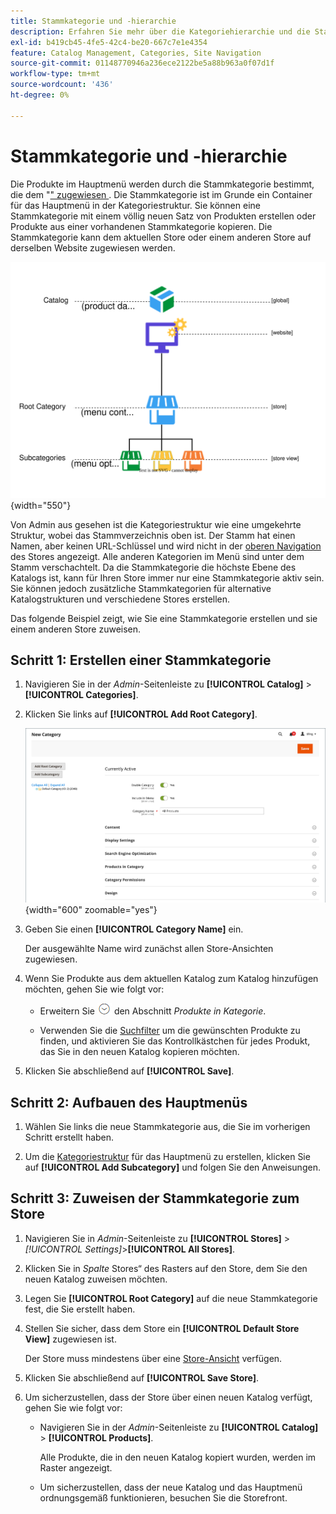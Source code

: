 ```yaml
---
title: Stammkategorie und -hierarchie
description: Erfahren Sie mehr über die Kategoriehierarchie und die Stammkategorie, die als Container für das Hauptmenü in der Kategoriestruktur dient.
exl-id: b419cb45-4fe5-42c4-be20-667c7e1e4354
feature: Catalog Management, Categories, Site Navigation
source-git-commit: 01148770946a236ece2122be5a88b963a0f07d1f
workflow-type: tm+mt
source-wordcount: '436'
ht-degree: 0%

---
```


# Stammkategorie und -hierarchie

Die Produkte im Hauptmenü werden durch die Stammkategorie bestimmt, die dem &quot;[&quot; zugewiesen ](../stores-purchase/stores.md#add-stores). Die Stammkategorie ist im Grunde ein Container für das Hauptmenü in der Kategoriestruktur. Sie können eine Stammkategorie mit einem völlig neuen Satz von Produkten erstellen oder Produkte aus einer vorhandenen Stammkategorie kopieren. Die Stammkategorie kann dem aktuellen Store oder einem anderen Store auf derselben Website zugewiesen werden.

![Katalog-Hierarchie-Diagramm](./assets/catalog-hierarchy-scope.svg){width="550"}

Von Admin aus gesehen ist die Kategoriestruktur wie eine umgekehrte Struktur, wobei das Stammverzeichnis oben ist. Der Stamm hat einen Namen, aber keinen URL-Schlüssel und wird nicht in der [oberen Navigation](navigation-top.md) des Stores angezeigt. Alle anderen Kategorien im Menü sind unter dem Stamm verschachtelt. Da die Stammkategorie die höchste Ebene des Katalogs ist, kann für Ihren Store immer nur eine Stammkategorie aktiv sein. Sie können jedoch zusätzliche Stammkategorien für alternative Katalogstrukturen und verschiedene Stores erstellen.

Das folgende Beispiel zeigt, wie Sie eine Stammkategorie erstellen und sie einem anderen Store zuweisen.

## Schritt 1: Erstellen einer Stammkategorie

1. Navigieren Sie in der _Admin_-Seitenleiste zu **[!UICONTROL Catalog]** > **[!UICONTROL Categories]**.

1. Klicken Sie links auf **[!UICONTROL Add Root Category]**.

   ![Neue Stammkategorie](./assets/category-root-ee.png){width="600" zoomable="yes"}

1. Geben Sie einen **[!UICONTROL Category Name]** ein.

   Der ausgewählte Name wird zunächst allen Store-Ansichten zugewiesen.

1. Wenn Sie Produkte aus dem aktuellen Katalog zum Katalog hinzufügen möchten, gehen Sie wie folgt vor:

   - Erweitern Sie ![Erweiterungsauswahl](../assets/icon-display-expand.png) den Abschnitt _Produkte in Kategorie_.

   - Verwenden Sie die [Suchfilter](../getting-started/admin-grid-controls.md) um die gewünschten Produkte zu finden, und aktivieren Sie das Kontrollkästchen für jedes Produkt, das Sie in den neuen Katalog kopieren möchten.

1. Klicken Sie abschließend auf **[!UICONTROL Save]**.

## Schritt 2: Aufbauen des Hauptmenüs

1. Wählen Sie links die neue Stammkategorie aus, die Sie im vorherigen Schritt erstellt haben.

1. Um die [Kategoriestruktur](category-create.md) für das Hauptmenü zu erstellen, klicken Sie auf **[!UICONTROL Add Subcategory]** und folgen Sie den Anweisungen.

## Schritt 3: Zuweisen der Stammkategorie zum Store

1. Navigieren Sie in _Admin_-Seitenleiste zu **[!UICONTROL Stores]** > _[!UICONTROL Settings]_>**[!UICONTROL All Stores]**.

1. Klicken Sie in _Spalte_ Stores“ des Rasters auf den Store, dem Sie den neuen Katalog zuweisen möchten.

1. Legen Sie **[!UICONTROL Root Category]** auf die neue Stammkategorie fest, die Sie erstellt haben.

1. Stellen Sie sicher, dass dem Store ein **[!UICONTROL Default Store View]** zugewiesen ist.

   Der Store muss mindestens über eine [Store-Ansicht](../stores-purchase/store-views.md) verfügen.

1. Klicken Sie abschließend auf **[!UICONTROL Save Store]**.

1. Um sicherzustellen, dass der Store über einen neuen Katalog verfügt, gehen Sie wie folgt vor:

   - Navigieren Sie in der _Admin_-Seitenleiste zu **[!UICONTROL Catalog]** > **[!UICONTROL Products]**.

     Alle Produkte, die in den neuen Katalog kopiert wurden, werden im Raster angezeigt.

   - Um sicherzustellen, dass der neue Katalog und das Hauptmenü ordnungsgemäß funktionieren, besuchen Sie die Storefront.
